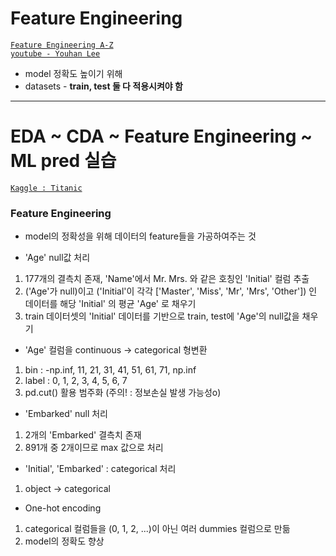 # Feature Engineering

[`Feature Engineering A-Z`](https://feaz-book.com/)  
[`youtube - Youhan Lee`](https://www.youtube.com/@YouHanLee)

- model 정확도 높이기 위해
- datasets - **train, test 둘 다 적용시켜야 함**

---
# EDA ~ CDA ~ Feature Engineering ~ ML pred 실습
[`Kaggle : Titanic`](https://www.kaggle.com/competitions/titanic/overview)

### Feature Engineering
- model의 정확성을 위해 데이터의 feature들을 가공하여주는 것

- 'Age' null값 처리
1. 177개의 결측치 존재, 'Name'에서 Mr. Mrs. 와 같은 호칭인 'Initial' 컬럼 추출
2. ('Age'가 null)이고 ('Initial'이 각각 ['Master', 'Miss', 'Mr', 'Mrs', 'Other']) 인 데이터를 해당 'Initial' 의 평균 'Age' 로 채우기
3. train 데이터셋의 'Initial' 데이터를 기반으로 train, test에 'Age'의 null값을 채우기

- 'Age' 컬럼을 continuous -> categorical 형변환
1. bin : -np.inf, 11, 21, 31, 41, 51, 61, 71, np.inf
2. label : 0, 1, 2, 3, 4, 5, 6, 7
3. pd.cut() 활용 범주화
(주의! : 정보손실 발생 가능성o)

- 'Embarked' null 처리
1. 2개의 'Embarked' 결측치 존재
2. 891개 중 2개이므로 max 값으로 처리

- 'Initial', 'Embarked' : categorical 처리
1. object -> categorical

- One-hot encoding
1. categorical 컬럼들을 (0, 1, 2, ...)이 아닌 여러 dummies 컬럼으로 만듦
2. model의 정확도 향상
